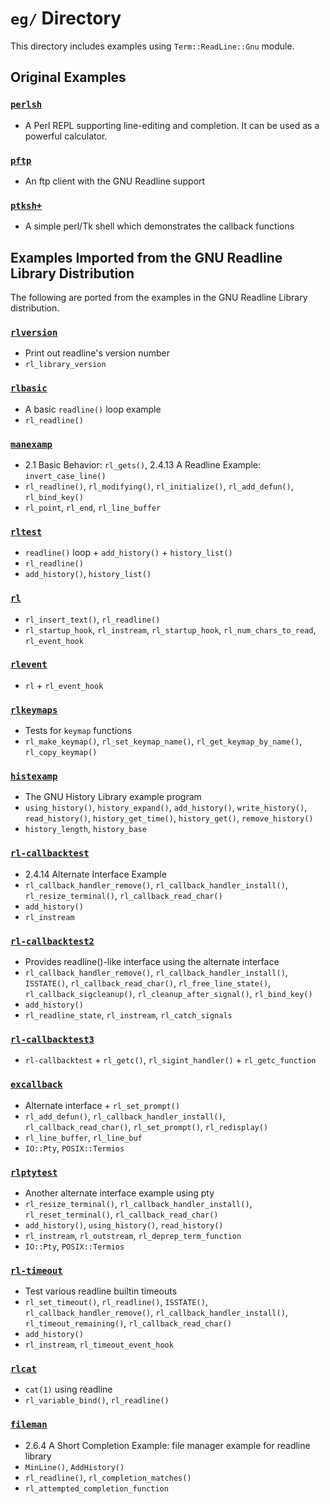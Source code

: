 # `eg/` Directory

This directory includes examples using `Term::ReadLine::Gnu` module.

## Original Examples

### [`perlsh`](perlsh)

- A Perl REPL supporting line-editing and completion.  It can be used as a powerful calculator.

### [`pftp`](pftp)

- An ftp client with the GNU Readline support

### [`ptksh+`](ptksh+)

- A simple perl/Tk shell which demonstrates the callback functions

## Examples Imported from the GNU Readline Library Distribution

The following are ported from the examples in the GNU Readline Library distribution.

### [`rlversion`](rlversion)

- Print out readline's version number
- `rl_library_version`

### [`rlbasic`](rlbasic)

- A basic `readline()` loop example
- `rl_readline()`

### [`manexamp`](manexamp)

- 2.1 Basic Behavior: `rl_gets()`, 2.4.13 A Readline Example: `invert_case_line()`
- `rl_readline()`, `rl_modifying()`, `rl_initialize()`, `rl_add_defun()`, `rl_bind_key()`
- `rl_point`, `rl_end`, `rl_line_buffer`

### [`rltest`](rltest)

- `readline()` loop + `add_history()` + `history_list()`
- `rl_readline()`
- `add_history()`, `history_list()`

### [`rl`](rl)

- `rl_insert_text()`, `rl_readline()`
- `rl_startup_hook`, `rl_instream`, `rl_startup_hook`, `rl_num_chars_to_read`, `rl_event_hook`

### [`rlevent`](rlevent)

- `rl` + `rl_event_hook`

### [`rlkeymaps`](rlkeymaps)

- Tests for `keymap` functions
- `rl_make_keymap()`, `rl_set_keymap_name()`, `rl_get_keymap_by_name()`, `rl_copy_keymap()`

### [`histexamp`](histexamp)

- The GNU History Library example program
- `using_history()`, `history_expand()`, `add_history()`, `write_history()`, `read_history()`, `history_get_time()`, `history_get()`, `remove_history()`
- `history_length`, `history_base`

### [`rl-callbacktest`](rl-callbacktest)

- 2.4.14 Alternate Interface Example
- `rl_callback_handler_remove()`, `rl_callback_handler_install()`, `rl_resize_terminal()`, `rl_callback_read_char()`
- `add_history()`
- `rl_instream`

### [`rl-callbacktest2`](rl-callbacktest2)

- Provides readline()-like interface using the alternate interface
- `rl_callback_handler_remove()`, `rl_callback_handler_install()`, `ISSTATE()`, `rl_callback_read_char()`, `rl_free_line_state()`, `rl_callback_sigcleanup()`, `rl_cleanup_after_signal()`, `rl_bind_key()`
- `add_history()`
- `rl_readline_state`, `rl_instream`, `rl_catch_signals`

### [`rl-callbacktest3`](rl-callbacktest3)

- `rl-callbacktest` + `rl_getc()`, `rl_sigint_handler()` + `rl_getc_function`

### [`excallback`](excallback)

- Alternate interface + `rl_set_prompt()`
- `rl_add_defun()`, `rl_callback_handler_install()`, `rl_callback_read_char()`, `rl_set_prompt()`, `rl_redisplay()`
- `rl_line_buffer`, `rl_line_buf`
- `IO::Pty`, `POSIX::Termios`

### [`rlptytest`](rlptytest)

- Another alternate interface example using pty
- `rl_resize_terminal()`, `rl_callback_handler_install()`, `rl_reset_terminal()`, `rl_callback_read_char()`
- `add_history()`, `using_history()`, `read_history()`
- `rl_instream`, `rl_outstream`, `rl_deprep_term_function`
- `IO::Pty`, `POSIX::Termios`

### [`rl-timeout`](rl-timeout)

- Test various readline builtin timeouts
- `rl_set_timeout()`, `rl_readline()`, `ISSTATE()`, `rl_callback_handler_remove()`, `rl_callback_handler_install()`, `rl_timeout_remaining()`, `rl_callback_read_char()`
- `add_history()`
- `rl_instream`, `rl_timeout_event_hook`

### [`rlcat`](rlcat)

- `cat(1)` using readline
- `rl_variable_bind()`, `rl_readline()`

### [`fileman`](fileman)

- 2.6.4 A Short Completion Example: file manager example for readline library
- `MinLine()`, `AddHistory()`
- `rl_readline()`, `rl_completion_matches()`
- `rl_attempted_completion_function`

